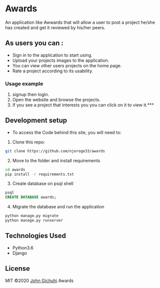 # Awards

 An application like Awwards that will allow a user to post a project he/she has created and get it reviewed by his/her peers.

## As users you can :
* Sign in to the application to start using.
* Upload your projects images to the application.
* You can view other users projects on the home page.
* Rate a project according to its usability.

### Usage example

1. signup then login.
2. Open the website and browse the projects.
3. If you see a project that interests you you can click on it to view it.***


## Development setup

- To access the Code behind this site, you will need to:

1. Clone this repo:
  ```bash
  git clone https://github.com/njoroge33/awards
  ```
2. Move to the folder and install requirements
  ```bash
  cd awards
  pip install -r requirements.txt
  ```
3. Create database on psql shell
  ```SQL
  psql
  CREATE DATABASE awards;
  ```
4. Migrate the database and run the application
  ```bash
  python manage.py migrate
  python manage.py runserver
  ```

## Technologies Used
- Python3.6
- Django

## License
MIT &copy;2020 [John Gichuhi](https://github.com/njoroge33/awards/blob/master/LICENSE)
Awards

